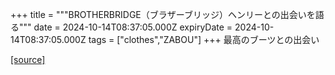 +++
title = """BROTHERBRIDGE（ブラザーブリッジ）ヘンリーとの出会いを語る"""
date = 2024-10-14T08:37:05.000Z
expiryDate = 2024-10-14T08:37:05.000Z
tags = ["clothes","ZABOU"]
+++
最高のブーツとの出会い

[[source]](https://zabou.org/2024/10/14/309909/)
